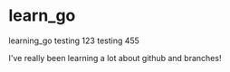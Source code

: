 # learn_go
learning_go
testing 123
testing 455

I've really been learning a lot about github and branches!

